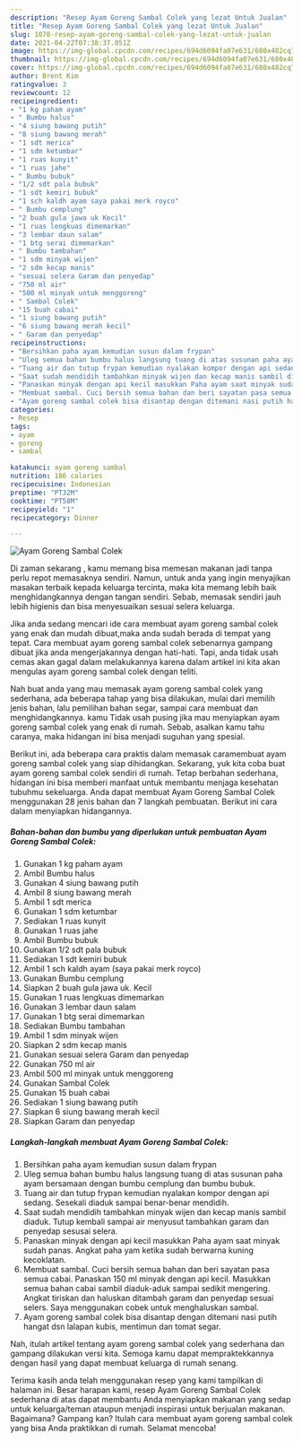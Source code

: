 ```yaml
---
description: "Resep Ayam Goreng Sambal Colek yang lezat Untuk Jualan"
title: "Resep Ayam Goreng Sambal Colek yang lezat Untuk Jualan"
slug: 1078-resep-ayam-goreng-sambal-colek-yang-lezat-untuk-jualan
date: 2021-04-22T07:38:37.051Z
image: https://img-global.cpcdn.com/recipes/694d6094fa07e631/680x482cq70/ayam-goreng-sambal-colek-foto-resep-utama.jpg
thumbnail: https://img-global.cpcdn.com/recipes/694d6094fa07e631/680x482cq70/ayam-goreng-sambal-colek-foto-resep-utama.jpg
cover: https://img-global.cpcdn.com/recipes/694d6094fa07e631/680x482cq70/ayam-goreng-sambal-colek-foto-resep-utama.jpg
author: Brent Kim
ratingvalue: 3
reviewcount: 12
recipeingredient:
- "1 kg paham ayam"
- " Bumbu halus"
- "4 siung bawang putih"
- "8 siung bawang merah"
- "1 sdt merica"
- "1 sdm ketumbar"
- "1 ruas kunyit"
- "1 ruas jahe"
- " Bumbu bubuk"
- "1/2 sdt pala bubuk"
- "1 sdt kemiri bubuk"
- "1 sch kaldh ayam saya pakai merk royco"
- " Bumbu cemplung"
- "2 buah gula jawa uk Kecil"
- "1 ruas lengkuas dimemarkan"
- "3 lembar daun salam"
- "1 btg serai dimemarkan"
- " Bumbu tambahan"
- "1 sdm minyak wijen"
- "2 sdm kecap manis"
- "sesuai selera Garam dan penyedap"
- "750 ml air"
- "500 ml minyak untuk menggoreng"
- " Sambal Colek"
- "15 buah cabai"
- "1 siung bawang putih"
- "6 siung bawang merah kecil"
- " Garam dan penyedap"
recipeinstructions:
- "Bersihkan paha ayam kemudian susun dalam frypan"
- "Uleg semua bahan bumbu halus langsung tuang di atas susunan paha ayam bersamaan dengan bumbu cemplung dan bumbu bubuk."
- "Tuang air dan tutup frypan kemudian nyalakan kompor dengan api sedang. Sesekali diaduk sampai benar-benar mendidih."
- "Saat sudah mendidih tambahkan minyak wijen dan kecap manis sambil diaduk. Tutup kembali sampai air menyusut tambahkan garam dan penyedap sesusai selera."
- "Panaskan minyak dengan api kecil masukkan Paha ayam saat minyak sudah panas. Angkat paha yam ketika sudah berwarna kuning kecoklatan."
- "Membuat sambal. Cuci bersih semua bahan dan beri sayatan pasa semua cabai. Panaskan 150 ml minyak dengan api kecil. Masukkan semua bahan cabai sambil diaduk-aduk sampai sedikit mengering. Angkat tiriskan dan haluskan ditambah garam dan penyedap sesuai selers. Saya menggunakan cobek untuk menghaluskan sambal."
- "Ayam goreng sambal colek bisa disantap dengan ditemani nasi putih hangat dsn lalapan kubis, mentimun dan tomat segar."
categories:
- Resep
tags:
- ayam
- goreng
- sambal

katakunci: ayam goreng sambal 
nutrition: 186 calories
recipecuisine: Indonesian
preptime: "PT32M"
cooktime: "PT58M"
recipeyield: "1"
recipecategory: Dinner

---
```



![Ayam Goreng Sambal Colek](https://img-global.cpcdn.com/recipes/694d6094fa07e631/680x482cq70/ayam-goreng-sambal-colek-foto-resep-utama.jpg)

Di zaman  sekarang , kamu memang bisa memesan makanan jadi tanpa perlu repot memasaknya sendiri. Namun, untuk anda yang ingin menyajikan masakan terbaik kepada keluarga tercinta, maka kita memang lebih baik menghidangkannya dengan tangan sendiri. Sebab, memasak sendiri jauh lebih higienis dan bisa menyesuaikan sesuai selera keluarga.

Jika anda sedang mencari ide cara membuat ayam goreng sambal colek yang enak dan mudah dibuat,maka anda sudah berada di tempat yang tepat. Cara membuat ayam goreng sambal colek  sebenarnya gampang dibuat jika anda mengerjakannya dengan hati-hati. Tapi, anda tidak usah cemas akan gagal dalam melakukannya 
karena dalam artikel ini kita akan mengulas ayam goreng sambal colek dengan teliti.  



Nah buat anda yang mau memasak ayam goreng sambal colek yang sederhana, ada beberapa tahap yang bisa dilakukan, mulai dari memilih jenis bahan, lalu pemilihan bahan segar, sampai cara membuat dan menghidangkannya. kamu Tidak usah pusing jika mau menyiapkan ayam goreng sambal colek yang enak di rumah. Sebab, asalkan kamu  tahu caranya, maka hidangan ini bisa menjadi suguhan yang spesial.

Berikut ini, ada beberapa cara praktis  dalam memasak caramembuat ayam goreng sambal colek yang siap dihidangkan. Sekarang, yuk kita coba buat ayam goreng sambal colek sendiri di rumah. Tetap berbahan sederhana, hidangan ini bisa memberi manfaat untuk membantu menjaga kesehatan tubuhmu sekeluarga. Anda dapat membuat Ayam Goreng Sambal Colek menggunakan 28 jenis bahan dan 7 langkah pembuatan. Berikut ini cara dalam menyiapkan hidangannya.

<!--inarticleads1-->

##### Bahan-bahan dan bumbu yang diperlukan untuk pembuatan Ayam Goreng Sambal Colek:

1. Gunakan 1 kg paham ayam
1. Ambil  Bumbu halus
1. Gunakan 4 siung bawang putih
1. Ambil 8 siung bawang merah
1. Ambil 1 sdt merica
1. Gunakan 1 sdm ketumbar
1. Sediakan 1 ruas kunyit
1. Gunakan 1 ruas jahe
1. Ambil  Bumbu bubuk
1. Gunakan 1/2 sdt pala bubuk
1. Sediakan 1 sdt kemiri bubuk
1. Ambil 1 sch kaldh ayam (saya pakai merk royco)
1. Gunakan  Bumbu cemplung
1. Siapkan 2 buah gula jawa uk. Kecil
1. Gunakan 1 ruas lengkuas dimemarkan
1. Gunakan 3 lembar daun salam
1. Gunakan 1 btg serai dimemarkan
1. Sediakan  Bumbu tambahan
1. Ambil 1 sdm minyak wijen
1. Siapkan 2 sdm kecap manis
1. Gunakan sesuai selera Garam dan penyedap
1. Gunakan 750 ml air
1. Ambil 500 ml minyak untuk menggoreng
1. Gunakan  Sambal Colek
1. Gunakan 15 buah cabai
1. Sediakan 1 siung bawang putih
1. Siapkan 6 siung bawang merah kecil
1. Siapkan  Garam dan penyedap




<!--inarticleads2-->

##### Langkah-langkah membuat Ayam Goreng Sambal Colek:

1. Bersihkan paha ayam kemudian susun dalam frypan
1. Uleg semua bahan bumbu halus langsung tuang di atas susunan paha ayam bersamaan dengan bumbu cemplung dan bumbu bubuk.
1. Tuang air dan tutup frypan kemudian nyalakan kompor dengan api sedang. Sesekali diaduk sampai benar-benar mendidih.
1. Saat sudah mendidih tambahkan minyak wijen dan kecap manis sambil diaduk. Tutup kembali sampai air menyusut tambahkan garam dan penyedap sesusai selera.
1. Panaskan minyak dengan api kecil masukkan Paha ayam saat minyak sudah panas. Angkat paha yam ketika sudah berwarna kuning kecoklatan.
1. Membuat sambal. Cuci bersih semua bahan dan beri sayatan pasa semua cabai. Panaskan 150 ml minyak dengan api kecil. Masukkan semua bahan cabai sambil diaduk-aduk sampai sedikit mengering. Angkat tiriskan dan haluskan ditambah garam dan penyedap sesuai selers. Saya menggunakan cobek untuk menghaluskan sambal.
1. Ayam goreng sambal colek bisa disantap dengan ditemani nasi putih hangat dsn lalapan kubis, mentimun dan tomat segar.




Nah, itulah artikel tentang  ayam goreng sambal colek  yang sederhana dan gampang dilakukan versi kita. Semoga kamu dapat mempraktekkannya dengan hasil yang dapat membuat keluarga di rumah senang. 

Terima kasih anda telah menggunakan resep yang kami tampilkan di halaman ini. Besar harapan kami, resep  Ayam Goreng Sambal Colek sederhana di atas dapat membantu Anda menyiapkan makanan yang sedap untuk keluarga/teman ataupun menjadi inspirasi untuk berjualan makanan. Bagaimana? Gampang kan? Itulah cara membuat ayam goreng sambal colek yang bisa Anda praktikkan di rumah. Selamat mencoba!

